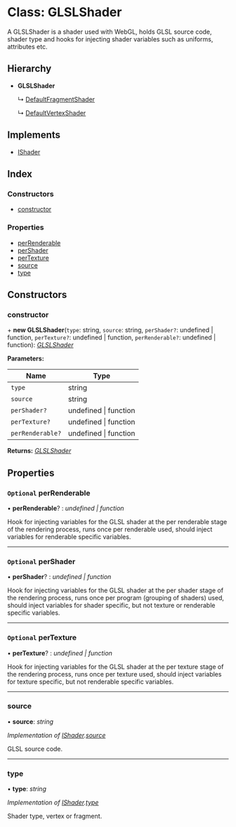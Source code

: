 
# Class: GLSLShader

A GLSLShader is a shader used with WebGL, holds GLSL source code, shader
type and hooks for injecting shader variables such as uniforms, attributes
etc.

## Hierarchy

* **GLSLShader**

  ↳ [DefaultFragmentShader](defaultfragmentshader.md)

  ↳ [DefaultVertexShader](defaultvertexshader.md)

## Implements

* [IShader](../interfaces/ishader.md)

## Index

### Constructors

* [constructor](glslshader.md#constructor)

### Properties

* [perRenderable](glslshader.md#optional-perrenderable)
* [perShader](glslshader.md#optional-pershader)
* [perTexture](glslshader.md#optional-pertexture)
* [source](glslshader.md#source)
* [type](glslshader.md#type)

## Constructors

###  constructor

\+ **new GLSLShader**(`type`: string, `source`: string, `perShader?`: undefined | function, `perTexture?`: undefined | function, `perRenderable?`: undefined | function): *[GLSLShader](glslshader.md)*

**Parameters:**

Name | Type |
------ | ------ |
`type` | string |
`source` | string |
`perShader?` | undefined &#124; function |
`perTexture?` | undefined &#124; function |
`perRenderable?` | undefined &#124; function |

**Returns:** *[GLSLShader](glslshader.md)*

## Properties

### `Optional` perRenderable

• **perRenderable**? : *undefined | function*

Hook for injecting variables for the GLSL shader at the
per renderable stage of the rendering process, runs once
per renderable used, should inject variables for renderable
specific variables.

___

### `Optional` perShader

• **perShader**? : *undefined | function*

Hook for injecting variables for the GLSL shader at the
per shader stage of the rendering process, runs once
per program (grouping of shaders) used, should inject
variables for shader specific, but not texture or renderable
specific variables.

___

### `Optional` perTexture

• **perTexture**? : *undefined | function*

Hook for injecting variables for the GLSL shader at the
per texture stage of the rendering process, runs once
per texture used, should inject variables for texture specific,
but not renderable specific variables.

___

###  source

• **source**: *string*

*Implementation of [IShader](../interfaces/ishader.md).[source](../interfaces/ishader.md#source)*

GLSL source code.

___

###  type

• **type**: *string*

*Implementation of [IShader](../interfaces/ishader.md).[type](../interfaces/ishader.md#type)*

Shader type, vertex or fragment.
